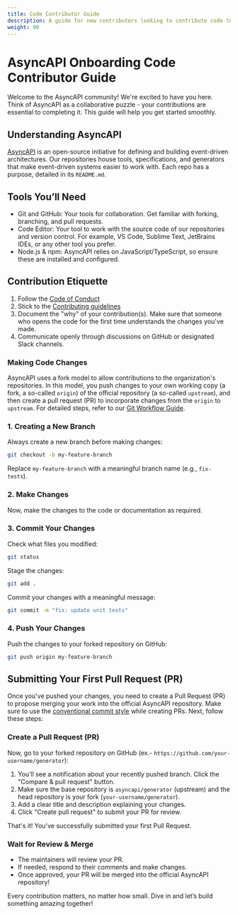 ```yaml
---
title: Code Contributor Guide
description: A guide for new contributors looking to contribute code to the AsyncAPI project.
weight: 90
---
```

# AsyncAPI Onboarding Code Contributor Guide  

Welcome to the AsyncAPI community! We're excited to have you here. Think of AsyncAPI as a collaborative puzzle - your contributions are essential to completing it. This guide will help you get started smoothly.  

## Understanding AsyncAPI  
[AsyncAPI](https://www.asyncapi.com/en) is an open-source initiative for defining and building event-driven architectures. Our repositories house tools, specifications, and generators that make event-driven systems easier to work with. Each repo has a purpose, detailed in its `README.md`.  

## Tools You’ll Need  
- Git and GitHub: Your tools for collaboration. Get familiar with forking, branching, and pull requests.  
- Code Editor: Your tool to work with the source code of our repositories and version control. For example, VS Code, Sublime Text, JetBrains IDEs, or any other tool you prefer.
- Node.js & npm: AsyncAPI relies on JavaScript/TypeScript, so ensure these are installed and configured.  

## Contribution Etiquette  
1. Follow the [Code of Conduct](https://github.com/asyncapi/community/blob/master/CODE_OF_CONDUCT.md)
2. Stick to the [Contributing guidelines](https://github.com/asyncapi/community/blob/master/CONTRIBUTING.md)
3. Document the "why" of your contribution(s). Make sure that someone who opens the code for the first time understands the changes you've made.
4. Communicate openly through discussions on GitHub or designated Slack channels.

### Making Code Changes

AsyncAPI uses a fork model to allow contributions to the organization's repositories. In this model, you push changes to your own working copy (a fork, a so-called `origin`) of the official repository (a so-called `upstream`), and then create a pull request (PR) to incorporate changes from the `origin` to `upstream`. For detailed steps, refer to our [Git Workflow Guide](https://github.com/asyncapi/community/blob/master/git-workflow.md).

### 1. Creating a New Branch
Always create a new branch before making changes:

```bash
git checkout -b my-feature-branch
```
Replace `my-feature-branch` with a meaningful branch name (e.g., `fix-tests`).

### 2. Make Changes
Now, make the changes to the code or documentation as required.

### 3. Commit Your Changes

Check what files you modified:
```bash
git status
```
Stage the changes:
```bash
git add .
```
Commit your changes with a meaningful message:
```bash
git commit -m "fix: update unit tests"
```

### 4. Push Your Changes
Push the changes to your forked repository on GitHub:

```bash
git push origin my-feature-branch
```

## Submitting Your First Pull Request (PR)  

Once you've pushed your changes, you need to create a Pull Request (PR) to propose merging your work into the official AsyncAPI repository. Make sure to use the [conventional commit style](https://github.com/asyncapi/.github/blob/master/CONTRIBUTING.md#conventional-commits) while creating PRs. Next, follow these steps:  

### Create a Pull Request (PR)

Now, go to your forked repository on GitHub (ex.- `https://github.com/your-username/generator`):

1. You’ll see a notification about your recently pushed branch. Click the "Compare & pull request" button.
2. Make sure the base repository is `asyncapi/generator` (upstream) and the head repository is your fork (`your-username/generator`).
3. Add a clear title and description explaining your changes.
4. Click "Create pull request" to submit your PR for review.

That's it! You've successfully submitted your first Pull Request. 

### Wait for Review & Merge
- The maintainers will review your PR.
- If needed, respond to their comments and make changes.
- Once approved, your PR will be merged into the official AsyncAPI repository! 

Every contribution matters, no matter how small. Dive in and let’s build something amazing together!
